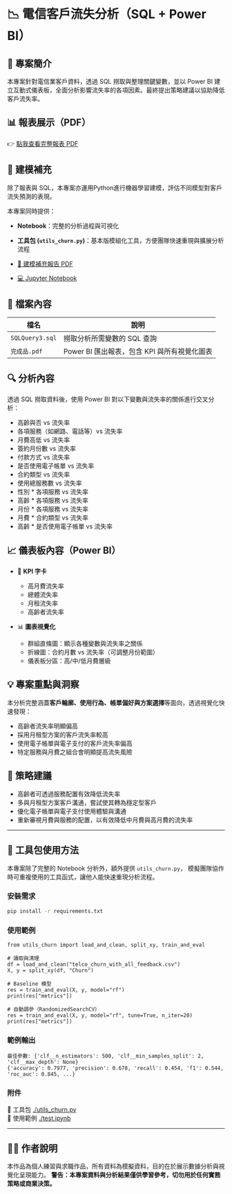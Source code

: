 # 📉 電信客戶流失分析（SQL + Power BI）

## 🧾 專案簡介
本專案針對電信業客戶資料，透過 SQL 撈取與整理關鍵變數，並以 Power BI 建立互動式儀表板，全面分析影響流失率的各項因素。最終提出策略建議以協助降低客戶流失率。

## 📊 報表展示（PDF）
👉 [點我查看完整報表 PDF](電信客戶流失分析報告.pdf)

## 🔎 建模補充
除了報表與 SQL，本專案亦運用Python進行機器學習建模，評估不同模型對客戶流失預測的表現。 

本專案同時提供：
- **Notebook**：完整的分析過程與可視化
- **工具包 (`utils_churn.py`)**：基本版模組化工具，方便團隊快速重現與擴展分析流程

- [📂 建模補充報告 PDF](./電信客戶流失分析建模補充.pdf)  
- [💻 Jupyter Notebook](./python建模.ipynb)

## 📁 檔案內容
| 檔名 | 說明 |
|------|------|
| `SQLQuery3.sql` | 撈取分析所需變數的 SQL 查詢 |
| `完成品.pdf` | Power BI 匯出報表，包含 KPI 與所有視覺化圖表 |

## 🔍 分析內容

透過 SQL 撈取資料後，使用 Power BI 對以下變數與流失率的關係進行交叉分析：

- 高齡與否 vs 流失率
- 各項服務（如網路、電話等）vs 流失率
- 月費高低 vs 流失率
- 簽約月份數 vs 流失率
- 付款方式 vs 流失率
- 是否使用電子帳單 vs 流失率
- 合約類型 vs 流失率
- 使用總服務數 vs 流失率
- 性別 * 各項服務 vs 流失率
- 高齡 * 各項服務 vs 流失率
- 月份 * 各項服務 vs 流失率
- 月費 * 合約類型 vs 流失率
- 高齡 * 是否使用電子帳單 vs 流失率

## 📈 儀表板內容（Power BI）

- 🎯 **KPI 字卡**
  - 高月費流失率
  - 總體流失率
  - 月租流失率
  - 高齡者流失率

- 📊 **圖表視覺化**
  - 群組直條圖：顯示各種變數與流失率之關係
  - 折線圖：合約月數 vs 流失率（可調整月份範圍）
  - 儀表板分區：高/中/低月費層級

## 💡 專案重點與洞察

本分析完整涵蓋**客戶輪廓、使用行為、帳單偏好與方案選擇**等面向，透過視覺化快速發現：
- 高齡者流失率明顯偏高
- 採用月租型方案的客戶流失率較高
- 使用電子帳單與電子支付的客戶流失率偏高
- 特定服務與月費之組合會明顯提高流失風險

## 🧠 策略建議

- 高齡者可透過服務配置有效降低流失率
- 多與月租型方案客戶溝通，嘗試使其轉為穩定型客戶
- 優化電子帳單與電子支付使用體驗與溝通
- 重新審視月費與服務的配置，以有效降低中月費與高月費的流失率

---

## 🧰 工具包使用方法

本專案除了完整的 Notebook 分析外，額外提供 `utils_churn.py`，
模擬團隊協作時可重複使用的工具函式，讓他人能快速重現分析流程。

### 安裝需求
```bash
pip install -r requirements.txt
```

### 使用範例
```
from utils_churn import load_and_clean, split_xy, train_and_eval

# 讀取與清理
df = load_and_clean("telco_churn_with_all_feedback.csv")
X, y = split_xy(df, "Churn")

# Baseline 模型
res = train_and_eval(X, y, model="rf")
print(res["metrics"])

# 自動調參（RandomizedSearchCV）
res = train_and_eval(X, y, model="rf", tune=True, n_iter=20)
print(res["metrics"])

```

### 範例輸出
```
最佳參數: {'clf__n_estimators': 500, 'clf__min_samples_split': 2, 'clf__max_depth': None}
{'accuracy': 0.7977, 'precision': 0.678, 'recall': 0.454, 'f1': 0.544, 'roc_auc': 0.845, ...}

```

### 附件
🔧 工具包 [./utils_churn.py](./utils_churn.py)  
🔎 使用範例 [./test.ipynb](./test.ipynb)
  
---

## 🙋‍♂️ 作者說明

本作品為個人練習與求職作品，所有資料為模擬資料，目的在於展示數據分析與視覺化呈現能力。
**警告：本專案資料與分析結果僅供學習參考，切勿用於任何實務策略或商業決策。**



